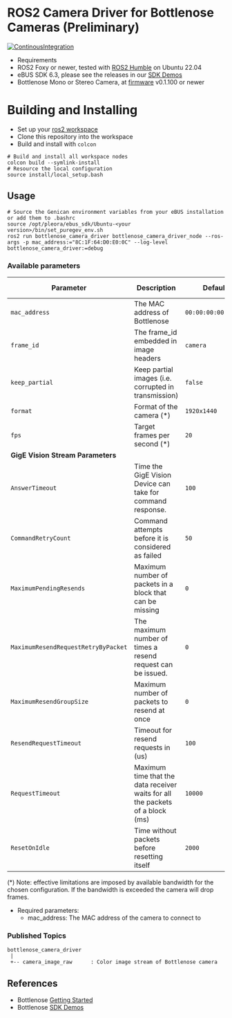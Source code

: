  # ROS2 Camera Driver for Bottlenose Cameras (Preliminary)

[![ContinousIntegration](https://github.com/labforge/bottlenose-ros2/actions/workflows/ci.yml/badge.svg)](https://github.com/labforge/bottlenose-ros2/actions/workflows/ci.yml)

 * Requirements 
  * ROS2 Foxy or newer, tested with [ROS2 Humble](https://docs.ros.org/en/foxy/Releases/Release-Humble-Hawksbill.html) on Ubuntu 22.04
  * eBUS SDK 6.3, please see the releases in our [SDK Demos](https://github.com/labforge/sdk-demos/releases)
  * Bottlenose Mono or Stereo Camera, at [firmware](https://github.com/labforge/bottlenose/releases/) v0.1.100 or newer

# Building and Installing

 * Set up your [ros2 workspace](https://docs.ros.org/en/humble/Tutorials/Beginner-Client-Libraries/Creating-A-Workspace/Creating-A-Workspace.html)
 * Clone this repository into the workspace
 * Build and install with ```colcon```
```
# Build and install all workspace nodes
colcon build --symlink-install
# Resource the local configuration
source install/local_setup.bash
```

## Usage

```
# Source the Genican environment variables from your eBUS installation or add them to .bashrc
source /opt/pleora/ebus_sdk/Ubuntu-<your version>/bin/set_puregev_env.sh
ros2 run bottlenose_camera_driver bottlenose_camera_driver_node --ros-args -p mac_address:="8C:1F:64:D0:E0:0C" --log-level bottlenose_camera_driver:=debug
```

### Available parameters

| Parameter                               | Description                                                                   | Default                 | Run-time adjustable |
|-----------------------------------------|-------------------------------------------------------------------------------|-------------------------|---------------------|
| ```mac_address```                       | The MAC address of Bottlenose                                                 | ```00:00:00:00:00:00``` | :x:                 |
| ```frame_id```                          | The frame_id embedded in image headers                                        | ```camera```            | :heavy_check_mark:  |
| ```keep_partial```                      | Keep partial images (i.e. corrupted in transmission)                          | ```false```             | :heavy_check_mark:  |
| ```format```                            | Format of the camera (*)                                                      | ```1920x1440```         | :x:                 |
| ```fps```                               | Target frames per second (*)                                                  | ```20```                | :x:                 |
| **GigE Vision Stream Parameters**       |                                                                               |                         |                     |
| ```AnswerTimeout```                     | Time the GigE Vision Device can take for command response.                    | ```100```               | :x:                 |
| ```CommandRetryCount```                 | Command attempts before it is considered as failed                            | ```50```                | :x:                 |
| ```MaximumPendingResends```             | Maximum number of packets in a block that can be missing                      | ```0```                 | :x:                 |
| ```MaximumResendRequestRetryByPacket``` | The maximum number of times a resend request can be issued.                   | ```0```                 | :x:                 |
| ```MaximumResendGroupSize```            | Maximum number of packets to resend at once                                   | ```0```                 | :x:                 |
| ```ResendRequestTimeout```              | Timeout for resend requests in (us)                                           | ```100```               | :x:                 |
| ```RequestTimeout```                    | Maximum time that the data receiver waits for all the packets of a block (ms) | ```10000```             | :x:                 |
| ```ResetOnIdle```                       | Time without packets before resetting itself                                  | ```2000```              | :x:                 |
 (*) Note: effective limitations are imposed by available bandwidth for the chosen configuration. If the bandwidth is
exceeded the camera will drop frames. 

 * Required parameters:
   * mac_address: The MAC address of the camera to connect to

### Published Topics
```
bottlenose_camera_driver
 |
 +-- camera_image_raw      : Color image stream of Bottlenose camera
```

## References
 * Bottlenose [Getting Started](https://docs.labforge.ca/docs/getting-started)
 * Bottlenose [SDK Demos](https://github.com/labforge/sdk-demos)

